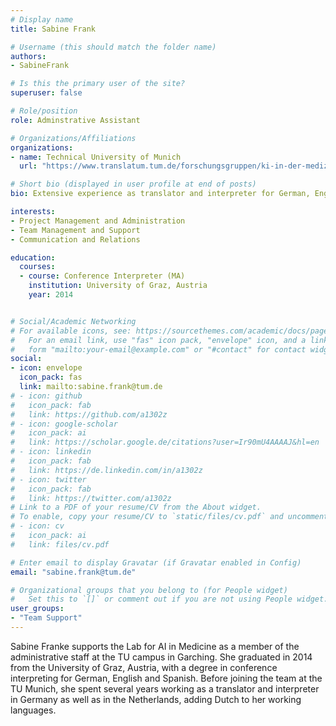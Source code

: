 ```yaml
---
# Display name
title: Sabine Frank

# Username (this should match the folder name)
authors:
- SabineFrank

# Is this the primary user of the site?
superuser: false

# Role/position
role: Adminstrative Assistant

# Organizations/Affiliations
organizations:
- name: Technical University of Munich
  url: "https://www.translatum.tum.de/forschungsgruppen/ki-in-der-medizin/"

# Short bio (displayed in user profile at end of posts)
bio: Extensive experience as translator and interpreter for German, English and Spanish

interests:
- Project Management and Administration
- Team Management and Support
- Communication and Relations

education:
  courses:
  - course: Conference Interpreter (MA)
    institution: University of Graz, Austria
    year: 2014


# Social/Academic Networking
# For available icons, see: https://sourcethemes.com/academic/docs/page-builder/#icons
#   For an email link, use "fas" icon pack, "envelope" icon, and a link in the
#   form "mailto:your-email@example.com" or "#contact" for contact widget.
social:
- icon: envelope
  icon_pack: fas
  link: mailto:sabine.frank@tum.de
# - icon: github
#   icon_pack: fab
#   link: https://github.com/a1302z
# - icon: google-scholar
#   icon_pack: ai
#   link: https://scholar.google.de/citations?user=Ir90mU4AAAAJ&hl=en
# - icon: linkedin
#   icon_pack: fab
#   link: https://de.linkedin.com/in/a1302z
# - icon: twitter
#   icon_pack: fab
#   link: https://twitter.com/a1302z
# Link to a PDF of your resume/CV from the About widget.
# To enable, copy your resume/CV to `static/files/cv.pdf` and uncomment the lines below.
# - icon: cv
#   icon_pack: ai
#   link: files/cv.pdf

# Enter email to display Gravatar (if Gravatar enabled in Config)
email: "sabine.frank@tum.de"

# Organizational groups that you belong to (for People widget)
#   Set this to `[]` or comment out if you are not using People widget.
user_groups:
- "Team Support"
---
```

Sabine Franke supports the Lab for AI in Medicine as a member of the administrative staff at the TU campus in Garching. She graduated in 2014 from the University of Graz, Austria, with a degree in conference interpreting for German, English and Spanish. Before joining the team at the TU Munich, she spent several years working as a translator and interpreter in Germany as well as in the Netherlands, adding Dutch to her working languages.
